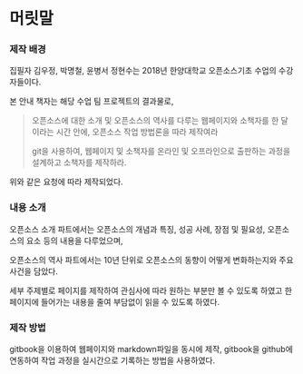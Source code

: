 # 머릿말



### 제작 배경

집필자 김우정, 박명철, 윤병서 정현수는 2018년 한양대학교 오픈소스기초 수업의 수강자들이다.



본 안내 책자는 해당 수업 팀 프로젝트의 결과물로,

> 오픈소스에 대한 소개 및 오픈소스의 역사를 다루는 웹페이지와 소책자를 한 달이라는 시간 안에, 오픈소스 작업 방법론을 따라 제작여라
>
> git을 사용하여,  웹페이지 및 소책자를 온라인 및 오프라인으로 출판하는 과정을 설계하고 소책자를 제작하라.

위와 같은 요청에 따라 제작되었다. 

### 내용 소개

오픈소스 소개 파트에서는 오픈소스의 개념과 특징, 성공 사례, 장점 및 필요성, 오픈소스의 요소 등의 내용을 다루었으며,

오픈소스의 역사 파트에서는 10년 단위로 오픈소스의 동향이 어떻게 변화하는지와 주요 사건을 담았다.

세부 주제별로 페이지를 제작하여 관심사에 따라 원하는 부분만 볼 수 있도록 하였고 한 페이지에 들어가는 내용을 줄여 부담없이 읽을 수 있도록 하였다. 

### 제작 방법

gitbook을 이용하여 웹페이지와 markdown파일을 동시에 제작, gitbook을 github에 연동하여 작업 과정을 실시간으로 기록하는 방법을 사용하였다.


